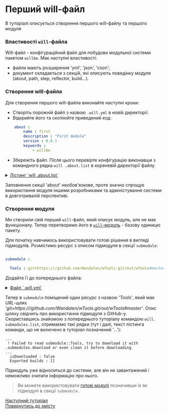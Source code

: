# Перший will-файл

В туторіалі описується створення першого will-файлу та першого модуля

### <a name="will-file-futures"></a> Властивості `will`-файла
Will-файл - конфігураційний файл для побудови модульної системи пакетом `willbe`.
Має наступні властивості:
- файли мають розширення 'yml', 'json', 'cson';
- документ складається з секцій, які описують поведінку модуля (about, path, step, reflector, build...).  

### <a name="will-file-creation"></a> Створення will-файла
Для створення першого will-файла виконайте наступні кроки:
- Cтворіть порожній файл з назвою `.will.yml` в новій директорії.
- Відкрийте його та скопіюйте приведений код:
```yaml
    about :
        name : first
        description : "First module"
        version : 0.0.1
        keywords :
            - willbe
```
- Збережіть файл.
Після цього перевірте конфігурацію виконавши з командного рядка `will .about.list` в кореневій директорії файлу.
<details>
  <summary><u>Лістинг `will .about.list`</u></summary>
    
  ```
[user@user ~]$ will .about.list
Request ".about.list"
  . Read : /path_to_file/.will.yml
. Read 1 will-files in 0.109s
About
 name : 'first'
 description : 'First module'
 version : '0.0.1'
 enabled : 1
 keywords :
   'willbe'
   
```

</details>

Заповнення секції 'about' необов'язкове, проте значно спрощує використання модуля іншими розробниками та адміністування системи в довготривалій перспективі.  

### <a name="first-modules"></a> Створення модуля  
Ми створили свій перший `will`-файл, який описує модуль, але не має функціоналу. Тепер перетворимо його в [`will`-модуль](Concepts.ukr.md#module) - базову одиницю пакету.  

Для початку навчимось використовувати готові рішення в вигляді підмодулів. Розмістимо ресурс з описом підмодуля в секції `submodule`:  

```yaml

submodule :

  Tools : git+https:///github.com/Wandalen/wTools.git/out/wTools#master

```

Додайте її до попереднього файла:  

<details>  
  <summary><u>Файл `.will.yml`</u></summary>

```yaml

about :

    name : first
    description : "First module"
    version : 0.0.1
    keywords :
        - willbe

submodule :

    Tools : git+https:///github.com/Wandalen/wTools.git/out/wTools#master

```

</details>

<p> </p>

Тепер в `submodule` поміщений один ресурс з назвою _'Tools'_, який має _URL_-шлях _'git+https:///github.com/Wandalen/wTools.git/out/wTools#master'_. Опис шляху свідчить про використання підмодуля з _GitHub_-у.  
Скориставшись знайомою з попереднього туторіалу командою `will. submodules.list`, отримаємо такі рядки (тут і далі, текст лістинга команди, що не включено в туторіал позначений '...'):

```
...
 ! Failed to read submodule::Tools, try to download it with .submodules.download or even clean it before downloading
...
  isDownloaded : false
  Exported builds : []

```

Підмодуль уже відноситься до системи, але він не завантажений і неможливо зчитати інформацію про нього. 

> Ви можете використовувати [готові модулі](#first-modules) позначивши їх як підмодулі в секції `submodule`.

[Наступний туторіал](SubmodulesImporting.ukr.md)   
[Повернутись до змісту](Topics.ukr.md)

